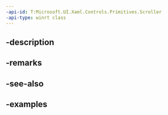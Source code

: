 ```yaml
---
-api-id: T:Microsoft.UI.Xaml.Controls.Primitives.Scroller
-api-type: winrt class
---
```


## -description

## -remarks

## -see-also

## -examples

